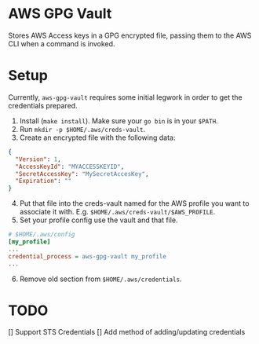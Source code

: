# AWS GPG Vault

Stores AWS Access keys in a GPG encrypted file, passing them to the AWS CLI
when a command is invoked.

# Setup

Currently, `aws-gpg-vault` requires some initial legwork in order to get the
credentials prepared.

1. Install (`make install`). Make sure your `go bin` is in your `$PATH`.
2. Run `mkdir -p $HOME/.aws/creds-vault`.
3. Create an encrypted file with the following data:
  ```json
  {
    "Version": 1,
    "AccessKeyId": "MYACCESSKEYID",
    "SecretAccessKey": "MySecretAccesKey",
    "Expiration": ""
  }
  ```
4. Put that file into the creds-vault named for the AWS profile you want to
   associate it with. E.g. `$HOME/.aws/creds-vault/$AWS_PROFILE`.
5. Set your profile config use the vault and that file.
  ```ini
  # $HOME/.aws/config
  [my_profile]
  ...
  credential_process = aws-gpg-vault my_profile
  ...
  ```
6. Remove old section from `$HOME/.aws/credentials`.

# TODO

[] Support STS Credentials
[] Add method of adding/updating credentials
